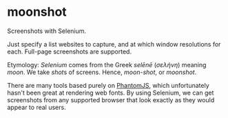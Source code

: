 # moonshot
Screenshots with Selenium.

Just specify a list websites to capture, and at which window resolutions for each. Full-page screenshots are supported.

Etymology: *Selenium* comes from the Greek *selēnē* (*σελήνη*) meaning *moon*. We take *shot*s of screens. Hence, *moon*-*shot*, or *moonshot*. 

There are many tools based purely on [PhantomJS], which unfortunately hasn't been great at rendering web fonts.
By using Selenium, we can get screenshots from any supported browser that look exactly as they would appear to real users.

[phantomjs]: http://phantomjs.org/
